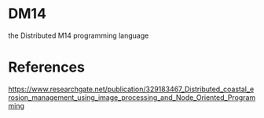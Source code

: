 # DM14
the Distributed M14 programming language


# References

https://www.researchgate.net/publication/329183467_Distributed_coastal_erosion_management_using_image_processing_and_Node_Oriented_Programming
